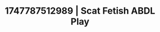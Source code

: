 ---
categories:
- Erotic AI content
- Glowing skin
- Sensual teasing
- Mormon wife
- Heat of the moment
image: /assets/images/1747787512989.jpg
layout: post
seo:
  description: Featured content with sensual Scat Fetish, ABDL Play. HD images available.
  keywords: Scat Fetish, ABDL Play
  og_image: /assets/images/1747787512989.jpg
  schema_type: VisualArtwork
tags:
- ABDL Play
- Scat Fetish
- '#1747787512989'
title: 1747787512989 | Scat Fetish ABDL Play
---